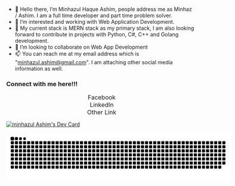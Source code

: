 - 👋 Hello there, I’m Minhazul Haque Ashim, people address me as Minhaz / Ashim. I am a full time developer and part time problem solver.
- 👀 I’m interested and working with Web Application Development.
- 🌱 My current stack is MERN stack as my primary stack, I am also looking forward to contribute in projects with Python, C#, C++ and Golang development.
- 💞️ I’m looking to collaborate on Web App Development
- 📫 You can reach me at my email address which is "minhazul.ashim@gmail.com". I am attaching other social media information as well.

<h3>Connect with me here!!!</h3>

<div style="display: flex; justify-content: center; align-items: center;">
  <i class="bx bxl-facebook" style="font-size: 24px; margin-right: 8px;"></i>
  <span style="font-size: 16px;">Facebook</span>
</div>

<div style="display: flex; justify-content: center; align-items: center;">
  <i class="bx bxl-linkedin" style="font-size: 24px; margin-right: 8px;"></i>
  <span style="font-size: 16px;">LinkedIn</span>
</div>

<div style="display: flex; justify-content: center; align-items: center;">
  <i class="bx bx-link-external" style="font-size: 24px; margin-right: 8px;"></i>
  <span style="font-size: 16px;">Other Link</span>
</div>

<a href="https://app.daily.dev/minhazul_ashim"><img src="https://github.com/minhazul-ashim/devcard-autocommit/blob/main/devcard.svg" width="400px" style="margin:auto" alt="minhazul Ashim's Dev Card"/></a>

<div style="width:600px; height:100px; position: relative;">
    <img style="position:absolute; top: 0; bottom:0; right:0; left:0" src="assets/github-contribution-grid-snake.svg" alt=""/>
</div>
